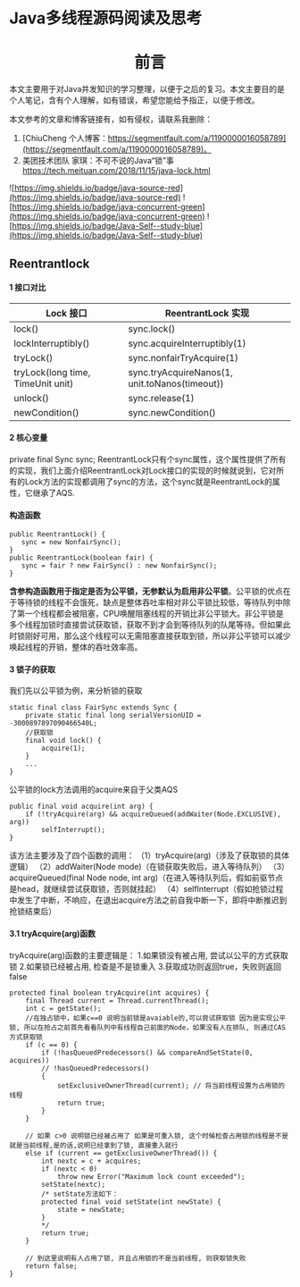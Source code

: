 # Java多线程源码阅读及思考

<h1 align="center">前言</h1>
<p>本文主要用于对Java并发知识的学习整理，以便于之后的复习。本文主要目的是个人笔记，含有个人理解，如有错误，希望您能给予指正，以便于修改。</p>
本文参考的文章和博客链接有，如有侵权，请联系我删除：

1. [ChiuCheng 个人博客：https://segmentfault.com/a/1190000016058789](https://segmentfault.com/a/1190000016058789)。
2. 美团技术团队 家琪：不可不说的Java“锁”事 https://tech.meituan.com/2018/11/15/java-lock.html

 
![https://img.shields.io/badge/java-source-red](https://img.shields.io/badge/java-source-red) ![https://img.shields.io/badge/java-concurrent-green](https://img.shields.io/badge/java-concurrent-green)  ![https://img.shields.io/badge/Java-Self--study-blue](https://img.shields.io/badge/Java-Self--study-blue) 

<h2>Reentrantlock</h2>

<h4>1 接口对比</h4>

<table>
  <thead>
    <tr>
      <th>Lock 接口</th>
      <th>ReentrantLock 实现</th>
    </tr>
  </thead>
  <tbody>
    <tr>
      <td>lock()</td>
      <td>sync.lock()</td>
    </tr>
    <tr>
      <td>lockInterruptibly()</td>
      <td>sync.acquireInterruptibly(1)</td>
    </tr>
    <tr>
      <td>tryLock()</td>
      <td>sync.nonfairTryAcquire(1)</td>
    </tr>
    <tr>
      <td>
        tryLock(long time, TimeUnit unit)
      </td>
      <td>
        sync.tryAcquireNanos(1, unit.toNanos(timeout))
      </td>
    </tr>
    <tr>
      <td>
        unlock()
      </td>
      <td>
        sync.release(1)
      </td>
    </tr>
    <tr>
      <td>
        newCondition()
      </td>
      <td>
        sync.newCondition()
      </td>
    </tr>
  </tbody>
</table>

<h4>2 核心变量</h4>
private final Sync sync;
ReentrantLock只有个sync属性，这个属性提供了所有的实现，我们上面介绍ReentrantLock对Lock接口的实现的时候就说到，它对所有的Lock方法的实现都调用了sync的方法，这个sync就是ReentrantLock的属性，它继承了AQS.

<h4>构造函数</h4>

 ```
public ReentrantLock() {
    sync = new NonfairSync();
}
public ReentrantLock(boolean fair) {
    sync = fair ? new FairSync() : new NonfairSync();
}
```

**含参构造函数用于指定是否为公平锁，无参默认为启用非公平锁**。公平锁的优点在于等待锁的线程不会饿死，缺点是整体吞吐率相对非公平锁比较低，等待队列中除了第一个线程都会被阻塞，CPU唤醒阻塞线程的开销比非公平锁大。非公平锁是多个线程加锁时直接尝试获取锁，获取不到才会到等待队列的队尾等待。但如果此时锁刚好可用，那么这个线程可以无需阻塞直接获取到锁，所以非公平锁可以减少唤起线程的开销，整体的吞吐效率高。

<h4>3 锁子的获取</h4>

我们先以公平锁为例，来分析锁的获取
```
static final class FairSync extends Sync {
    private static final long serialVersionUID = -3000897897090466540L;
    //获取锁
    final void lock() {
        acquire(1);
    }
    ...
}
```
公平锁的lock方法调用的acquire来自于父类AQS
```
public final void acquire(int arg) {
    if (!tryAcquire(arg) && acquireQueued(addWaiter(Node.EXCLUSIVE), arg))
        selfInterrupt();
}
```
该方法主要涉及了四个函数的调用：
（1）tryAcquire(arg)（涉及了获取锁的具体逻辑）
（2）addWaiter(Node mode)（在锁获取失败后，进入等待队列）
（3）acquireQueued(final Node node, int arg)（在进入等待队列后，假如前驱节点是head，就继续尝试获取锁，否则就挂起）
（4）selfInterrupt（假如抢锁过程中发生了中断，不响应，在退出acquire方法之前自我中断一下，即将中断推迟到抢锁结束后）

<h4>3.1 tryAcquire(arg)函数</h4>

tryAcquire(arg)函数的主要逻辑是：
1.如果锁没有被占用, 尝试以公平的方式获取锁
2.如果锁已经被占用, 检查是不是锁重入
3.获取成功则返回true，失败则返回false

```
protected final boolean tryAcquire(int acquires) {
    final Thread current = Thread.currentThread();
    int c = getState(); 
    //在独占锁中，如果c==0 说明当前锁是avaiable的,可以尝试获取锁 因为是实现公平锁, 所以在抢占之前首先看看队列中有线程自己前面的Node，如果没有人在排队, 则通过CAS方式获取锁
    if (c == 0) {
        if (!hasQueuedPredecessors() && compareAndSetState(0, acquires))
        // !hasQueuedPredecessors()
        {
            setExclusiveOwnerThread(current); // 将当前线程设置为占用锁的线程
            return true;
        }
    }
    
    // 如果 c>0 说明锁已经被占用了 如果是可重入锁, 这个时候检查占用锁的线程是不是就是当前线程,是的话,说明已经拿到了锁, 直接重入就行
    else if (current == getExclusiveOwnerThread()) {
        int nextc = c + acquires;
        if (nextc < 0)
            throw new Error("Maximum lock count exceeded");
        setState(nextc);
        /* setState方法如下：
        protected final void setState(int newState) {
            state = newState;
        }
        */
        return true;
    }
    
    // 到这里说明有人占用了锁, 并且占用锁的不是当前线程, 则获取锁失败
    return false;
}
```









